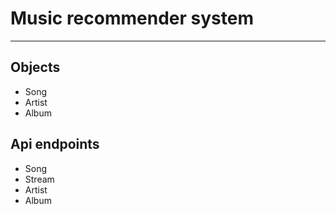 # Music  recommender system 
---

## Objects 
- Song 
- Artist
- Album


## Api endpoints 
- Song 
- Stream 
- Artist 
- Album 